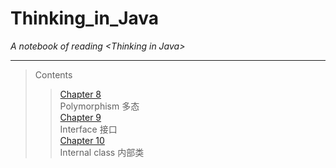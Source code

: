 # Thinking_in_Java
*A notebook of reading &lt;Thinking in Java>*
***  
> Contents  
>>[Chapter 8](https://github.com/Lost-Longinus/Thinking_in_Java/blob/master/chapter_8.md)   
Polymorphism 多态    
[Chapter 9](https://github.com/Lost-Longinus/Thinking_in_Java/blob/master/chapter_9.md)    
Interface 接口  
[Chapter 10](https://github.com/Lost-Longinus/Thinking_in_Java/blob/master/chapter10.md)   
Internal class 内部类  
